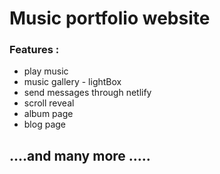 # Music portfolio  website
### Features :
* play music
* music gallery - lightBox
* send messages through netlify
* scroll reveal
* album page
* blog page
## ....and many more .....